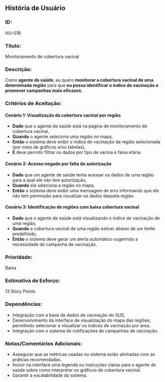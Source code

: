 ## **História de Usuário**

### **ID:**  
HU-018

### **Título:**  
Monitoramento de cobertura vacinal

### **Descrição:**  
Como **agente de saúde**, eu quero **monitorar a cobertura vacinal de uma determinada região** para que **eu possa identificar o índice de vacinação e promover campanhas mais eficazes**.

### **Critérios de Aceitação:**

#### Cenário 1: Visualização da cobertura vacinal por região
- **Dado** que o agente de saúde está na página de monitoramento de cobertura vacinal,
- **Quando** o agente seleciona uma região no mapa,
- **Então** o sistema deve exibir o índice de vacinação da região selecionada (por meio de gráficos e/ou tabelas),
- **E** deve permitir filtrar os dados por tipo de vacina e faixa etária.

#### Cenário 2: Acesso negado por falta de autorização
- **Dado** que um agente de saúde tenta acessar os dados de uma região para a qual ele não tem autorização,
- **Quando** ele seleciona a região no mapa,
- **Então** o sistema deve exibir uma mensagem de erro informando que ele não tem permissão para visualizar os dados daquela região.

#### Cenário 3: Identificação de regiões com baixa cobertura vacinal
- **Dado** que o agente de saúde está visualizando o índice de vacinação de uma região,
- **Quando** a cobertura vacinal de uma região estiver abaixo de um limite predefinido,
- **Então** o sistema deve gerar um alerta automático sugerindo a necessidade de campanha de vacinação.

### **Prioridade:**  
Baixa

### **Estimativa de Esforço:**  
13 Story Points 

### **Dependências:**  
- Integração com a base de dados de vacinação do SUS.
- Desenvolvimento da interface de visualização do mapa das regiões, permitindo selecionar e visualizar os índices de vacinação por área.
- Integração com o sistema de notificações de campanhas de vacinação.

### **Notas/Comentários Adicionais:**
- Assegurar que as métricas usadas no sistema estão alinhadas com as práticas recomendadas.
- Incluir na interface uma legenda ou instruções claras para o agente de saúde sobre como interpretar os gráficos de cobertura vacinal.
- Garantir a escalabilidade do sistema.
